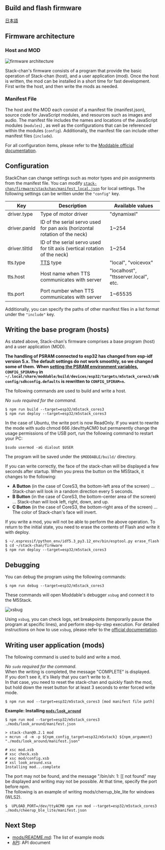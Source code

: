 ## Build and flash firmware

[日本語](./flashing-firmware_ja.md)

## Firmware architecture

### Host and MOD

![firmware architecture](./images/host-and-mod.jpg)

Stack-chan's firmware consists of a program that provide the basic operation of Stack-chan (host), and a user application (mod).
Once the host is written, the mod can be installed in a short time for fast development.
First write the host, and then write the mods as needed.

### Manifest File

The host and the MOD each consist of a manifest file (manifest.json), source code for JavaScript modules, and resources such as images and audio. The manifest file includes the names and locations of the JavaScript modules (`modules`) , as well as the configurations that can be referenced within the modules (`config`). Additionally, the manifest file can include other manifest files (`include`).

For all configuration items, please refer to the [Moddable official documentation](https://github.com/Moddable-OpenSource/moddable/blob/public/documentation/tools/manifest.md).

## Configuration

StackChan can change settings such as motor types and pin assignments from the manifest file. You can modify [`stack-chan/firmware/stackchan/manifest_local.json`](../stackchan/manifest_local.json) for local settings. The following settings can be written under the `"config"` key.

| Key               | Description                                                                | Available values                     |
| ----------------- | -------------------------------------------------------------------------- | ------------------------------------ |
| driver.type       | Type of motor driver                                                       | "dynamixel"    |
| driver.panId      | ID of the serial servo used for pan axis (horizontal rotation of the neck) | 1~254                                |
| driver.tiltId     | ID of the serial servo used for tilt axis (vertical rotation of the neck)  | 1~254                                |
| tts.type          | [TTS](./text-to-speech.md) type                                            | "local", "voicevox"                  |
| tts.host          | Host name when TTS communicates with server                                | "localhost", "ttsserver.local", etc. |
| tts.port          | Port number when TTS communicates with server                              | 1~65535                              |

Additionally, you can specify the paths of other manifest files in a list format under the `"include"` key.

## Writing the base program (hosts)

As stated above, Stack-chan's firmware comprises a base program (host) and a user application (MOD).  

**The handling of PSRAM connected to esp32 has changed from esp-idf version 5.x. The default settings do not work smoothly, so we changed some of them.**
**When [setting the PSRAM environment variables](./getting-started.md#set-up-manual), `CONFIG_SPIRAM=y` in `~/.local/share/moddable/build/devices/esp32/targets/m5stack_cores3/sdkconfig/sdkconfig.defaults` is rewritten to `CONFIG_SPIRAM=n`.**

The following commands are used to build and write a host.

_No `sudo` required for the command._

```console
$ npm run build --target=esp32/m5stack_cores3
$ npm run deploy --target=esp32/m5stack_cores3
```

In the case of Ubuntu, the write port is now ReadOnly. If you want to rewrite the mode with sudo chmod 666 /dev/ttyACM0 but permanently change the usage permissions of the USB port, run the following command to restart your PC:
```console
$sudo usermod -aG dialout $USER
```

The program will be saved under the `$MODDABLE/build/` directory.

If you can write correctly, the face of the stack-chan will be displayed a few seconds after startup. When you press the button on the M5Stack, it changes to the following:  
- **A Button** (in the case of CoreS3, the bottom-left area of the screen) ... Stack-chan will look in a random direction every 5 seconds.
- **B Button** (in the case of CoreS3, the bottom-center area of the screen) ... Stack-chan will look left, right, down, and up.
- **C Button** (in the case of CoreS3, the bottom-right area of the screen) ... The color of Stack-chan's face will invert. 

If you write a mod, you will not be able to perform the above operation. To return to the initial state, you need to erase the contents of Flash and write it with deploy.
```console
$ ~/.espressif/python_env/idf5.3_py3.12_env/bin/esptool.py erase_flash
$ cd ~/stack-chan/firmware
$ npm run deploy --target=esp32/m5stack_cores3
```

## Debugging

You can debug the program using the following commands:

```
$ npm run debug --target=esp32/m5stack_cores3
```

These commands will open Moddable's debugger `xsbug` and connect it to the M5Stack.

![xsbug](./images/xsbug.png)

Using `xsbug`, you can check logs, set breakpoints (temporarily pause the program at specific lines), and perform step-by-step execution.
For detailed instructions on how to use `xsbug`, please refer to the [official documentation](https://github.com/Moddable-OpenSource/moddable/blob/public/documentation/xs/xsbug.md).

## Writing user application (mods)

The following command is used to build and write a mod.

_No `sudo` required for the command._  
When the writing is completed, the message "COMPLETE" is displayed.   
If you don't see it, it's likely that you can't write to it.   
In that case, you need to reset the stack-chan and quickly flash the mod, but hold down the reset button for at least 3 seconds to enter forced write mode.

```console
$ npm run mod --target=esp32/m5stack_cores3 [mod manifest file path]
```


**Example: Installing [`mods/look_around`](../mods/look_around/)**

```console
$ npm run mod --target=esp32/m5stack_cores3 ./mods/look_around/manifest.json

> stack-chan@0.2.1 mod
> mcrun -d -m -p ${npm_config_target=esp32/m5stack} ${npm_argument} "./mods/look_around/manifest.json"

# xsc mod.xsb
# xsc check.xsb
# xsc mod/config.xsb
# xsl look_around.xsa
Installing mod...complete
```

The port may not be found, and the message "/bin/sh: 1: [[ not found" may be displayed and writing may not be possible. At that time, specify the port before npm.   
The following is an example of writing mods/cherrup_ble_lite for windows (WLS2).
```console
$  UPLOAD_PORT=/dev/ttyACM0 npm run mod --target=esp32/m5stack_cores3 ./mods/cheerup_ble_lite/manifest.json
```

## Next Step

- [mods/README.md](../mods/README.md): The list of example mods
- [API](./api.md): API document
